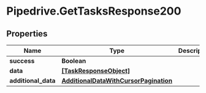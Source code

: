 # Pipedrive.GetTasksResponse200

## Properties

Name | Type | Description | Notes
------------ | ------------- | ------------- | -------------
**success** | **Boolean** |  | [optional] 
**data** | [**[TaskResponseObject]**](TaskResponseObject.md) |  | [optional] 
**additional_data** | [**AdditionalDataWithCursorPagination**](AdditionalDataWithCursorPagination.md) |  | [optional] 


